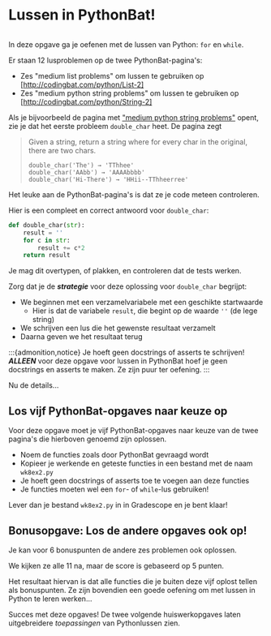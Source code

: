 # Lussen in PythonBat!

```{include} ../class/problems/pythonbat_lussen.md
```

In deze opgave ga je oefenen met de lussen van Python: `for` en `while`.

Er staan 12 lusproblemen op de twee PythonBat-pagina's:

* Zes "medium list problems" om lussen te gebruiken op [http://codingbat.com/python/List-2]
* Zes "medium python string problems" om lussen te gebruiken op [http://codingbat.com/python/String-2]

Als je bijvoorbeeld de pagina met ["medium python string problems"](http://codingbat.com/python/String-2) opent, zie je dat het eerste probleem `double_char` heet. De pagina zegt

> Given a string, return a string where for every char in the original, there are two chars.
>
> ```
> double_char('The') → 'TThhee'
> double_char('AAbb') → 'AAAAbbbb'
> double_char('Hi-There') → 'HHii--TThheerree'
> ```

Het leuke aan de PythonBat-pagina's is dat ze je code meteen controleren.

Hier is een compleet en correct antwoord voor `double_char`:

```python
def double_char(str):
    result = ''
    for c in str:
        result += c*2
    return result
```

Je mag dit overtypen, of plakken, en controleren dat de tests werken.

Zorg dat je de ***strategie*** voor deze oplossing voor `double_char` begrijpt:

* We beginnen met een verzamelvariabele met een geschikte startwaarde
    * Hier is dat de variabele `result`, die begint op de waarde `''` (de lege string)
* We schrijven een lus die het gewenste resultaat verzamelt
* Daarna geven we het resultaat terug

:::{admonition,notice} Je hoeft geen docstrings of asserts te schrijven!
***ALLEEN*** voor deze opgave voor lussen in PythonBat hoef je geen docstrings en asserts te maken. Ze zijn puur ter oefening.
:::

Nu de details...

## Los vijf PythonBat-opgaves naar keuze op

Voor deze opgave moet je vijf PythonBat-opgaves naar keuze van de twee pagina's die hierboven genoemd zijn oplossen.

* Noem de functies zoals door PythonBat gevraagd wordt
* Kopieer je werkende en geteste functies in een bestand met de naam `wk8ex2.py`
* Je hoeft geen docstrings of asserts toe te voegen aan deze functies
* Je functies moeten wel een `for`- of `while`-lus gebruiken!

Lever dan je bestand `wk8ex2.py` in in Gradescope en je bent klaar!

## Bonusopgave: Los de andere opgaves ook op!

Je kan voor 6 bonuspunten de andere zes problemen ook oplossen.

We kijken ze alle 11 na, maar de score is gebaseerd op 5 punten.

Het resultaat hiervan is dat alle functies die je buiten deze vijf oplost tellen als bonuspunten. Ze zijn bovendien een goede oefening om met lussen in Python te leren werken...

Succes met deze opgaves! De twee volgende huiswerkopgaves laten uitgebreidere *toepassingen* van Pythonlussen zien.

